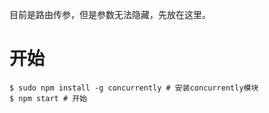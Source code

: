 目前是路由传参，但是参数无法隐藏，先放在这里。

# 开始

```shell
$ sudo npm install -g concurrently # 安装concurrently模块
$ npm start # 开始
```
